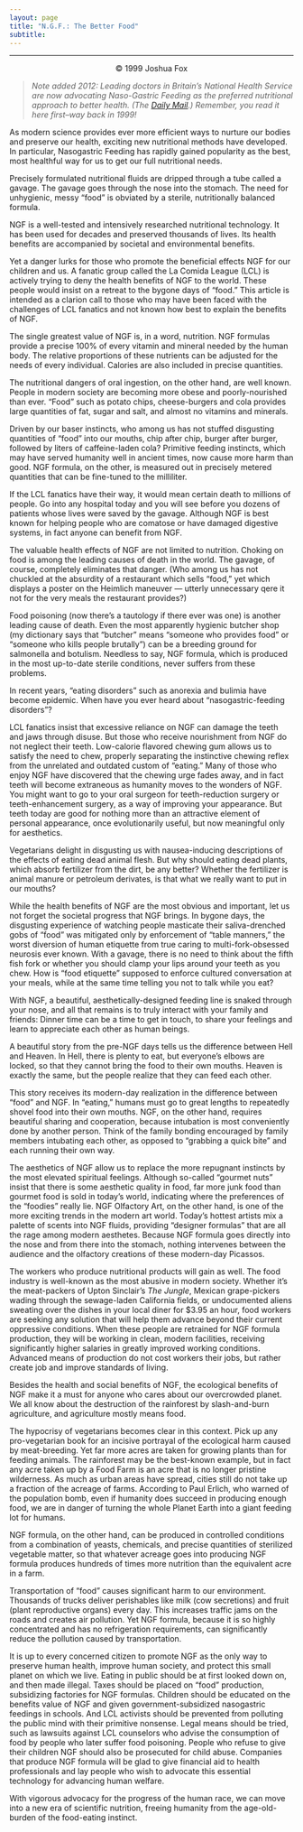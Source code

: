 ```yaml
---
layout: page
title: "N.G.F.: The Better Food"
subtitle:
---
```

---
<p align="center">
  © 1999 Joshua Fox
</p>

> _Note added 2012: Leading doctors in Britain&#8217;s National Health Service are now advocating Naso-Gastric Feeding as the preferred nutritional approach to better health._ _(The [Daily Mail](https://www.dailymail.co.uk/femail/article-2110165/Ketogenic-Enteral-Nutrition-diet-NHS-specialist-recommends-fed-drip-lose-weight.html).) Remember, you read it here first&#8211;way back in 1999!_

As modern science provides ever more efficient ways to nurture our bodies and preserve our health, exciting new nutritional methods have developed. In particular, Nasogastric Feeding has rapidly gained popularity as the best, most healthful way for us to get our full nutritional needs.

Precisely formulated nutritional fluids are dripped through a tube called a gavage. The gavage goes through the nose into the stomach. The need for unhygienic, messy &#8220;food&#8221; is obviated by a sterile, nutritionally balanced formula.

NGF is a well-tested and intensively researched nutritional technology. It has been used for decades and preserved thousands of lives. Its health benefits are accompanied by societal and environmental benefits.

Yet a danger lurks for those who promote the beneficial effects NGF for our children and us. A fanatic group called the La Comida League (LCL) is actively trying to deny the health benefits of NGF to the world. These people would insist on a retreat to the bygone days of &#8220;food.&#8221; This article is intended as a clarion call to those who may have been faced with the challenges of LCL fanatics and not known how best to explain the benefits of NGF.

The single greatest value of NGF is, in a word, nutrition. NGF formulas provide a precise 100% of every vitamin and mineral needed by the human body. The relative proportions of these nutrients can be adjusted for the needs of every individual. Calories are also included in precise quantities.

The nutritional dangers of oral ingestion, on the other hand, are well known. People in modern society are becoming more obese and poorly-nourished than ever. &#8220;Food&#8221; such as potato chips, cheese-burgers and cola provides large quantities of fat, sugar and salt, and almost no vitamins and minerals.

Driven by our baser instincts, who among us has not stuffed disgusting quantities of &#8220;food&#8221; into our mouths, chip after chip, burger after burger, followed by liters of caffeine-laden cola? Primitive feeding instincts, which may have served humanity well in ancient times, now cause more harm than good. NGF formula, on the other, is measured out in precisely metered quantities that can be fine-tuned to the milliliter.

If the LCL fanatics have their way, it would mean certain death to millions of people. Go into any hospital today and you will see before you dozens of patients whose lives were saved by the gavage. Although NGF is best known for helping people who are comatose or have damaged digestive systems, in fact anyone can benefit from NGF.

The valuable health effects of NGF are not limited to nutrition. Choking on food is among the leading causes of death in the world. The gavage, of course, completely eliminates that danger. (Who among us has not chuckled at the absurdity of a restaurant which sells &#8220;food,&#8221; yet which displays a poster on the Heimlich maneuver &#8212; utterly unnecessary qere it not for the very meals the restaurant provides?)

Food poisoning (now there’s a tautology if there ever was one) is another leading cause of death. Even the most apparently hygienic butcher shop (my dictionary says that &#8220;butcher&#8221; means &#8220;someone who provides food&#8221; or &#8220;someone who kills people brutally&#8221;) can be a breeding ground for salmonella and botulism. Needless to say, NGF formula, which is produced in the most up-to-date sterile conditions, never suffers from these problems.

In recent years, &#8220;eating disorders&#8221; such as anorexia and bulimia have become epidemic. When have you ever heard about &#8220;nasogastric-feeding disorders&#8221;?

LCL fanatics insist that excessive reliance on NGF can damage the teeth and jaws through disuse. But those who receive nourishment from NGF do not neglect their teeth. Low-calorie flavored chewing gum allows us to satisfy the need to chew, properly separating the instinctive chewing reflex from the unrelated and outdated custom of &#8220;eating.&#8221; Many of those who enjoy NGF have discovered that the chewing urge fades away, and in fact teeth will become extraneous as humanity moves to the wonders of NGF. You might want to go to your oral surgeon for teeth-reduction surgery or teeth-enhancement surgery, as a way of improving your appearance. But teeth today are good for nothing more than an attractive element of personal appearance, once evolutionarily useful, but now meaningful only for aesthetics.

Vegetarians delight in disgusting us with nausea-inducing descriptions of the effects of eating dead animal flesh. But why should eating dead plants, which absorb fertilizer from the dirt, be any better? Whether the fertilizer is animal manure or petroleum derivates, is that what we really want to put in our mouths?

While the health benefits of NGF are the most obvious and important, let us not forget the societal progress that NGF brings. In bygone days, the disgusting experience of watching people masticate their saliva-drenched gobs of &#8220;food&#8221; was mitigated only by enforcement of &#8220;table manners,&#8221; the worst diversion of human etiquette from true caring to multi-fork-obsessed neurosis ever known. With a gavage, there is no need to think about the fifth fish fork or whether you should clamp your lips around your teeth as you chew. How is &#8220;food etiquette&#8221; supposed to enforce cultured conversation at your meals, while at the same time telling you not to talk while you eat?

With NGF, a beautiful, aesthetically-designed feeding line is snaked through your nose, and all that remains is to truly interact with your family and friends: Dinner time can be a time to get in touch, to share your feelings and learn to appreciate each other as human beings.

A beautiful story from the pre-NGF days tells us the difference between Hell and Heaven. In Hell, there is plenty to eat, but everyone’s elbows are locked, so that they cannot bring the food to their own mouths. Heaven is exactly the same, but the people realize that they can feed each other.

This story receives its modern-day realization in the difference between &#8220;food&#8221; and NGF. In &#8220;eating,&#8221; humans must go to great lengths to repeatedly shovel food into their own mouths. NGF, on the other hand, requires beautiful sharing and cooperation, because intubation is most conveniently done by another person. Think of the family bonding encouraged by family members intubating each other, as opposed to &#8220;grabbing a quick bite&#8221; and each running their own way.

The aesthetics of NGF allow us to replace the more repugnant instincts by the most elevated spiritual feelings. Although so-called &#8220;gourmet nuts&#8221; insist that there is some aesthetic quality in food, far more junk food than gourmet food is sold in today’s world, indicating where the preferences of the &#8220;foodies&#8221; really lie. NGF Olfactory Art, on the other hand, is one of the more exciting trends in the modern art world. Today’s hottest artists mix a palette of scents into NGF fluids, providing &#8220;designer formulas&#8221; that are all the rage among modern aesthetes. Because NGF formula goes directly into the nose and from there into the stomach, nothing intervenes between the audience and the olfactory creations of these modern-day Picassos.

The workers who produce nutritional products will gain as well. The food industry is well-known as the most abusive in modern society. Whether it’s the meat-packers of Upton Sinclair&#8217;s _The Jungle_, Mexican grape-pickers wading through the sewage-laden California fields, or undocumented aliens sweating over the dishes in your local diner for $3.95 an hour, food workers are seeking any solution that will help them advance beyond their current oppressive conditions. When these people are retrained for NGF formula production, they will be working in clean, modern facilities, receiving significantly higher salaries in greatly improved working conditions. Advanced means of production do not cost workers their jobs, but rather create job and improve standards of living.

Besides the health and social benefits of NGF, the ecological benefits of NGF make it a must for anyone who cares about our overcrowded planet. We all know about the destruction of the rainforest by slash-and-burn agriculture, and agriculture mostly means food.

The hypocrisy of vegetarians becomes clear in this context. Pick up any pro-vegetarian book for an incisive portrayal of the ecological harm caused by meat-breeding. Yet far more acres are taken for growing plants than for feeding animals. The rainforest may be the best-known example, but in fact any acre taken up by a Food Farm is an acre that is no longer pristine wilderness. As much as urban areas have spread, cities still do not take up a fraction of the acreage of farms. According to Paul Erlich, who warned of the population bomb, even if humanity does succeed in producing enough food, we are in danger of turning the whole Planet Earth into a giant feeding lot for humans.

NGF formula, on the other hand, can be produced in controlled conditions from a combination of yeasts, chemicals, and precise quantities of sterilized vegetable matter, so that whatever acreage goes into producing NGF formula produces hundreds of times more nutrition than the equivalent acre in a farm.

Transportation of &#8220;food&#8221; causes significant harm to our environment. Thousands of trucks deliver perishables like milk (cow secretions) and fruit (plant reproductive organs) every day. This increases traffic jams on the roads and creates air pollution. Yet NGF formula, because it is so highly concentrated and has no refrigeration requirements, can significantly reduce the pollution caused by transportation.

It is up to every concerned citizen to promote NGF as the only way to preserve human health, improve human society, and protect this small planet on which we live. Eating in public should be at first looked down on, and then made illegal. Taxes should be placed on &#8220;food&#8221; production, subsidizing factories for NGF formulas. Children should be educated on the benefits value of NGF and given government-subsidized nasogastric feedings in schools. And LCL activists should be prevented from polluting the public mind with their primitive nonsense. Legal means should be tried, such as lawsuits against LCL counselors who advise the consumption of food by people who later suffer food poisoning. People who refuse to give their children NGF should also be prosecuted for child abuse. Companies that produce NGF formula will be glad to give financial aid to health professionals and lay people who wish to advocate this essential technology for advancing human welfare.

With vigorous advocacy for the progress of the human race, we can move into a new era of scientific nutrition, freeing humanity from the age-old-burden of the food-eating instinct.
